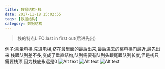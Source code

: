 ```yaml
---
title: 数据结构-栈
date: 2017-11-18 15:02:55
tags: [数据结构]
category: 数据结构
---
```

>栈的特点LIFO:last in first out(后进先出)

例子:乘坐电梯,先进电梯,挤在最里面的最后出来,最后进去的离电梯门最近,最先出来
栈跟队列差不多,变成了垂直结构,队列需要有队列头跟尾跟队列长度,但是栈只需要栈顶,因为栈底永远是0
![Alt text](./1521186396004.png)
![Alt text](./1521180170647.png)
![Alt text](./1521180225322.png)

